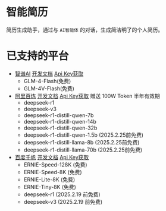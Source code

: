 # 智能简历

简历生成助手，通过与 `AI智能体` 的对话，生成简洁明了的个人简历。

# 已支持的平台
- [智谱AI](https://www.bigmodel.cn/) [开发文档](https://www.bigmodel.cn/dev/welcome)  [Api Key获取](https://www.bigmodel.cn/usercenter/proj-mgmt/apikeys)
  - GLM-4-Flash(免费)
  - GLM-4V-Flash(免费)
- [阿里百炼](https://bailian.console.aliyun.com/)  [开发文档](https://help.aliyun.com/zh/model-studio/getting-started/what-is-model-studio) [Api Key获取](https://help.aliyun.com/zh/model-studio/developer-reference/get-api-key?spm=0.0.0.i1) 赠送 100W Token 半年有效期
  - deepseek-r1
  - deepseek-v3
  - deepseek-r1-distill-qwen-7b
  - deepseek-r1-distill-qwen-14b
  - deepseek-r1-distill-qwen-32b
  - deepseek-r1-distill-qwen-1.5b (2025.2.25前免费)
  - deepseek-r1-distill-llama-8b (2025.2.25前免费)
  - deepseek-r1-distill-llama-70b (2025.2.25前免费)
- [百度千帆](https://console.bce.baidu.com/) [开发文档](https://cloud.baidu.com/doc/WENXINWORKSHOP/index.html) [Api Key获取](https://cloud.baidu.com/doc/WENXINWORKSHOP/s/Um2wxbaps)
  - ERNIE-Speed-128K (免费)
  - ERNIE-Speed-8K (免费)
  - ERNIE-Lite-8K (免费)
  - ERNIE-Tiny-8K (免费)
  - deepseek-r1 (2025.2.19 前免费)
  - deepseek-v3 (2025.2.19 前免费)